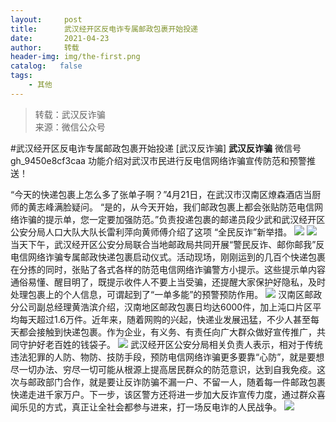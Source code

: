 ```yaml
---
layout:     post
title:      武汉经开区反电诈专属邮政包裹开始投递
date:       2021-04-23
author:     转载
header-img: img/the-first.png
catalog:   false
tags:
    - 其他
---
```


<blockquote><p>转载：武汉反诈骗<br>
来源：微信公众号</p></blockquote>

#武汉经开区反电诈专属邮政包裹开始投递
[武汉反诈骗]
**武汉反诈骗**
微信号gh_9450e8cf3caa
功能介绍对武汉市民进行反电信网络诈骗宣传防范和预警推送！

“今天的快递包裹上怎么多了张单子啊？”4月21日，在武汉市汉南区燎森酒店当厨师的黄志峰满脸疑问。
“是的，从今天开始，我们邮政包裹上都会张贴防范电信网络诈骗的提示单，您一定要加强防范。”负责投递包裹的邮递员段少武和武汉经开区公安分局人口大队大队长雷利萍向黄师傅介绍了这项
“全民反诈”新举措。
![]({{site.baseurl}}/postimg/8wBAcE4t1v5vgtOiabA2ZsDULlCRkiajibEabltgKERC50exfbHv29411ufqM5qbu2ffqhjsPC7rhsMgYSHPPS8Yw.jpeg)
![]({{site.baseurl}}/postimg/8wBAcE4t1v5vgtOiabA2ZsDULlCRkiajibEC7UEOgg8lLOT8IAqJXFdcI7O0VuSG3eXegRzIBqofD4gebahzUQUNQ.jpeg)
当天下午，武汉经开区公安分局联合当地邮政局共同开展“警民反诈、邮你邮我”反电信网络诈骗专属邮政快递包裹启动仪式。活动现场，刚刚运到的几百个快递包裹在分拣的同时，张贴了各式各样的防范电信网络诈骗警方小提示。这些提示单内容通俗易懂、醒目明了，既提示收件人不要上当受骗，还提醒大家保护好隐私，及时处理包裹上的个人信息，可谓起到了“一单多能”的预警预防作用。
![]({{site.baseurl}}/postimg/8wBAcE4t1v5vgtOiabA2ZsDULlCRkiajibEAKL4HWW8Wr0J7JjlI3CwO3psdjibrMmFq6pTH9IDDkUmfwfJx4ake2g.jpeg)
汉南区邮政分公司副总经理黄浩滨介绍，汉南地区邮政包裹日均达6000件，加上沌口片区平均每天超过1.6万件。近年来，随着网购的兴起，快递业发展迅猛，不少人甚至每天都会接触到快递包裹。作为企业，有义务、有责任向广大群众做好宣传推广，共同守护好老百姓的钱袋子。
![]({{site.baseurl}}/postimg/8wBAcE4t1v5vgtOiabA2ZsDULlCRkiajibEHD6UVQAgmc21X0q9tElrrdYb9ZunkzAxey2tWWdlxhNX6QPI0ibQREQ.jpeg)
武汉经开区公安分局相关负责人表示，相对于传统违法犯罪的人防、物防、技防手段，预防电信网络诈骗更多要靠“心防”，就是要想尽一切办法、穷尽一切可能从根源上提高居民群众的防范意识，达到自我免疫。这次与邮政部门合作，就是要让反诈防骗不漏一户、不留一人，随着每一件邮政包裹快递走进千家万户。下一步，该区警方还将进一步加大反诈宣传力度，通过群众喜闻乐见的方式，真正让全社会都参与进来，打一场反电诈的人民战争。
![]({{site.baseurl}}/postimg/8wBAcE4t1v5vgtOiabA2ZsDULlCRkiajibEzPlpcHFe1cGTcqMYsjxRSY92b2Bj9F4NP7DaxPYRFiabXNlZ45tCiadQ.jpeg)
